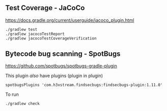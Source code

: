 # 

## Test Coverage - JaCoCo  
https://docs.gradle.org/current/userguide/jacoco_plugin.html
```
./gradlew test
./gradlew jacocoTestReport 
./gradlew jacocoTestCoverageVerification
```

## Bytecode bug scanning - SpotBugs
https://github.com/spotbugs/spotbugs-gradle-plugin

This plugin _also_ have plugins (plugin in plugin)
```shell
spotbugsPlugins 'com.h3xstream.findsecbugs:findsecbugs-plugin:1.11.0'
```

To run
```
./gradlew check
```
